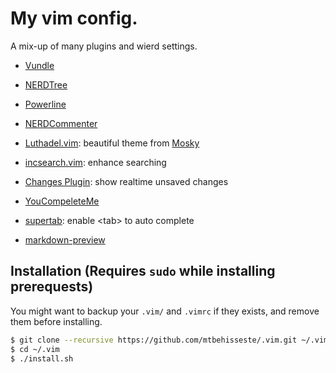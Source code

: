 # My vim config.
A mix-up of many plugins and wierd settings.

- [Vundle](https://github.com/VundleVim/Vundle.vim)

- [NERDTree](https://github.com/scrooloose/nerdtree)

- [Powerline](https://github.com/powerline/powerline)

- [NERDCommenter](https://github.com/scrooloose/nerdcommenter)

- [Luthadel.vim](https://github.com/moskytw/luthadel.vim): beautiful theme from [Mosky](https://github.com/moskytw)

- [incsearch.vim](https://github.com/haya14busa/incsearch.vim): enhance searching

- [Changes Plugin](https://github.com/chrisbra/changesPlugin): show realtime unsaved changes

- [YouCompeleteMe](https://github.com/ycm-core/YouCompleteMe)

- [supertab](https://github.com/ervandew/supertab): enable &lt;tab&gt; to auto complete

- [markdown-preview](https://github.com/iamcco/markdown-preview.vim) 

## Installation (Requires `sudo` while installing prerequests)
You might want to backup your `.vim/` and `.vimrc` if they exists, and remove them before installing.
```bash 
$ git clone --recursive https://github.com/mtbehisseste/.vim.git ~/.vim
$ cd ~/.vim
$ ./install.sh
```

